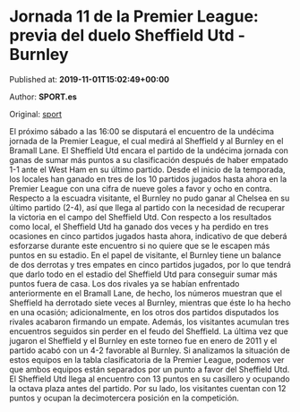 
# Jornada 11 de la Premier League: previa del duelo Sheffield Utd - Burnley

Published at: **2019-11-01T15:02:49+00:00**

Author: **SPORT.es**

Original: [sport](https://www.sport.es/es/noticias/premier-league/jornada-11-de-la-premier-league-previa-del-duelo-sheffield-utd---burnley-7710466)

El próximo sábado a las 16:00 se disputará el encuentro de la undécima jornada de la Premier League, el cual medirá al Sheffield y al Burnley en el Bramall Lane.
El Sheffield Utd encara el partido de la undécima jornada con ganas de sumar más puntos a su clasificación después de haber empatado 1-1 ante el West Ham en su último partido. Desde el inicio de la temporada, los locales han ganado en tres de los 10 partidos jugados hasta ahora en la Premier League con una cifra de nueve goles a favor y ocho en contra.
Respecto a la escuadra visitante, el Burnley no pudo ganar al Chelsea en su último partido (2-4), así que llega al partido con la necesidad de recuperar la victoria en el campo del Sheffield Utd.
Con respecto a los resultados como local, el Sheffield Utd ha ganado dos veces y ha perdido en tres ocasiones en cinco partidos jugados hasta ahora, indicativo de que deberá esforzarse durante este encuentro si no quiere que se le escapen más puntos en su estadio. En el papel de visitante, el Burnley tiene un balance de dos derrotas y tres empates en cinco partidos jugados, por lo que tendrá que darlo todo en el estadio del Sheffield Utd para conseguir sumar más puntos fuera de casa.
Los dos rivales ya se habían enfrentado anteriormente en el Bramall Lane, de hecho, los números muestran que el Sheffield ha derrotado siete veces al Burnley, mientras que éste lo ha hecho en una ocasión; adicionalmente, en los otros dos partidos disputados los rivales acabaron firmando un empate. Además, los visitantes acumulan tres encuentros seguidos sin perder en el feudo del Sheffield. La última vez que jugaron el Sheffield y el Burnley en este torneo fue en enero de 2011 y el partido acabó con un 4-2 favorable al Burnley.
Si analizamos la situación de estos equipos en la tabla clasificatoria de la Premier League, podemos ver que ambos equipos están separados por un punto a favor del Sheffield Utd. El Sheffield Utd llega al encuentro con 13 puntos en su casillero y ocupando la octava plaza antes del partido. Por su lado, los visitantes cuentan con 12 puntos y ocupan la decimotercera posición en la competición.
